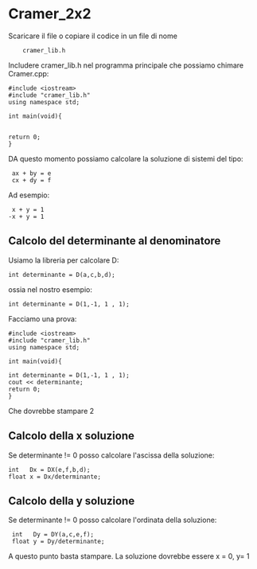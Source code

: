 # Cramer_2x2

Scaricare il file o copiare il codice in un file di nome 

        cramer_lib.h 
        
Includere cramer_lib.h nel programma principale che possiamo chimare Cramer.cpp:

    #include <iostream>
    #include "cramer_lib.h"
    using namespace std;
    
    int main(void){
    
    
    return 0;
    }

DA questo momento possiamo calcolare la soluzione di sistemi del tipo:

     ax + by = e
     cx + dy = f

Ad esempio:

     x + y = 1
    -x + y = 1
  
## Calcolo del determinante al denominatore

    
Usiamo la libreria per calcolare D:

    int determinante = D(a,c,b,d); 
    
ossia nel nostro esempio:

    int determinante = D(1,-1, 1 , 1);
    
Facciamo una prova:

    #include <iostream>
    #include "cramer_lib.h"
    using namespace std;
    
    int main(void){
    
    int determinante = D(1,-1, 1 , 1);
    cout << determinante;
    return 0;
    }
    
Che dovrebbe stampare 2


## Calcolo della x soluzione 

Se determinante != 0 posso calcolare l'ascissa della soluzione:

    int   Dx = DX(e,f,b,d);
    float x = Dx/determinante;


## Calcolo della y soluzione 

Se determinante != 0 posso calcolare l'ordinata della soluzione:

     int   Dy = DY(a,c,e,f);
     float y = Dy/determinante;
     
A questo punto basta stampare. La soluzione dovrebbe essere x = 0, y= 1
     












    

 





